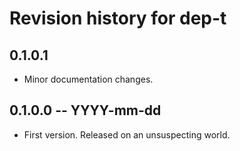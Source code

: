 # Revision history for dep-t

## 0.1.0.1 

* Minor documentation changes.

## 0.1.0.0 -- YYYY-mm-dd

* First version. Released on an unsuspecting world.
